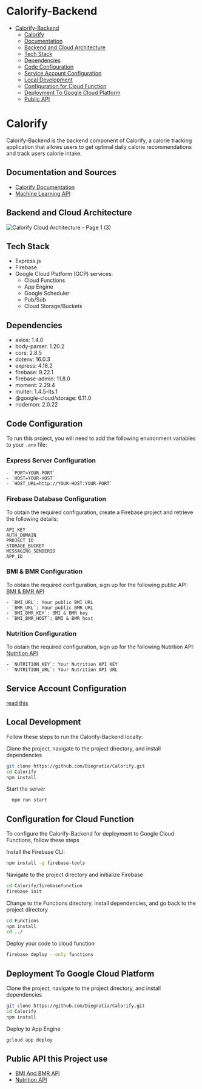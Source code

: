 # Calorify-Backend

- [Calorify-Backend](#calorify-backend)
  - [Calorify](#calorify)
  - [Documentation](#documentation)
  - [Backend and Cloud Architecture](#backend-and-cloud-architecture)
  - [Tech Stack](#tech-stack)
  - [Dependencies](#dependencies)
  - [Code Configuration](#code-configuration)
  - [Service Account Configuration](#Service-Account-Configuration)
  - [Local Development](#local-development)
  - [Configuration for Cloud Function](#configuration-for-cloud-function)
  - [Deployment To Google Cloud Platform](#deployment-to-google-cloud-platform)
  - [Public API](#public-api-this-project-use)

# Calorify

Calorify-Backend is the backend component of Calorify, a calorie tracking application that allows users to get optimal daily calorie recommendations and track users calorie intake.

## Documentation and Sources

- [Calorify Documentation](https://documenter.getpostman.com/view/27637501/2s93sabDVB)
- [Machine Learning API](https://github.com/Diegratia/Calorify/tree/Machine-Learning-Model)

## Backend and Cloud Architecture

![Calorify Cloud Architecture - Page 1 (3)](https://github.com/Diegratia/Calorify/assets/67423473/94913da1-d35a-4c11-903a-019a6a46a2f7)


## Tech Stack

- Express.js
- Firebase
- Google Cloud Platform (GCP) services:
  - Cloud Functions
  - App Engine
  - Google Scheduler
  - Pub/Sub
  - Cloud Storage/Buckets

## Dependencies

- axios: 1.4.0
- body-parser: 1.20.2
- cors: 2.8.5
- dotenv: 16.0.3
- express: 4.18.2
- firebase: 9.22.1
- firebase-admin: 11.8.0
- moment: 2.29.4
- multer: 1.4.5-lts.1
- @google-cloud/storage: 6.11.0
- nodemon: 2.0.22

## Code Configuration

To run this project, you will need to add the following environment variables to your `.env` file:

### Express Server Configuration
```
- `PORT=YOUR-PORT`
- `HOST=YOUR-HOST`
- `HOST_URL=http://YOUR-HOST:YOUR-PORT`
```
### Firebase Database Configuration

To obtain the required configuration, create a Firebase project and retrieve the following details:
```
API_KEY
AUTH_DOMAIN
PROJECT_ID
STORAGE_BUCKET
MESSAGING_SENDERID
APP_ID
```

### BMI & BMR Configuration

To obtain the required configuration, sign up for the following public API: [BMI & BMR API](https://rapidapi.com/malaaddincelik/api/fitness-calculator)
```
- `BMI_URL`: Your public BMI URL
- `BMR_URL`: Your public BMR URL
- `BMI_BMR_KEY`: BMI & BMR key
- `BMI_BMR_HOST`: BMI & BMR host
```
### Nutrition Configuration

To obtain the required configuration, sign up for the following Nutrition API: [Nutrition API](https://api-ninjas.com/api/nutrition)
```
- `NUTRITION_KEY`: Your Nutrition API KEY
- `NUTRITION_URL`: Your Nutrition API URL
```
## Service Account Configuration
[read this](https://github.com/Diegratia/Calorify/blob/main/your-key-folder/README.md)

## Local Development
Follow these steps to run the Calorify-Backend locally:

Clone the project, navigate to the project directory, and install dependencies

```bash
git clone https://github.com/Diegratia/Calorify.git
cd Calorify
npm install
```
Start the server

```bash
  npm run start
```

## Configuration for Cloud Function
To configure the Calorify-Backend for deployment to Google Cloud Functions, follow these steps

Install the Firebase CLI:
```bash
npm install -g firebase-tools
```

Navigate to the project directory and initialize Firebase
```bash
cd Calorify/firebasefunction
firebase init
```
Change to the Functions directory, install dependencies, and go back to the project directory
```bash
cd Functions
npm install
cd ../
```

Deploy your code to cloud function
```bash
firebase deploy --only functions
```

## Deployment To Google Cloud Platform

Clone the project, navigate to the project directory, and install dependencies

```bash
git clone https://github.com/Diegratia/Calorify.git
cd Calorify
npm install
```

Deploy to App Engine

```bash
gcloud app deploy
```

## Public API this Project use

- [BMI And BMR API](https://rapidapi.com/malaaddincelik/api/fitness-calculator)
- [Nutrition API](https://api-ninjas.com/api/nutrition)


